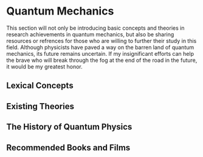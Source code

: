 # Quantum Mechanics

This section will not only be introducing basic concepts and theories in research achievements in quantum mechanics, but also be sharing resources or refrences for those who are willing to further their study in this field. Although physicists have paved a way on the barren land of quantum mechanics, its future remains uncertain. If my insignificant efforts can help the brave who will break through the fog at the end of the road in the future, it would be my greatest honor.

## **Lexical Concepts**

## **Existing Theories**

## **The History of Quantum Physics**

## **Recommended Books and Films**

